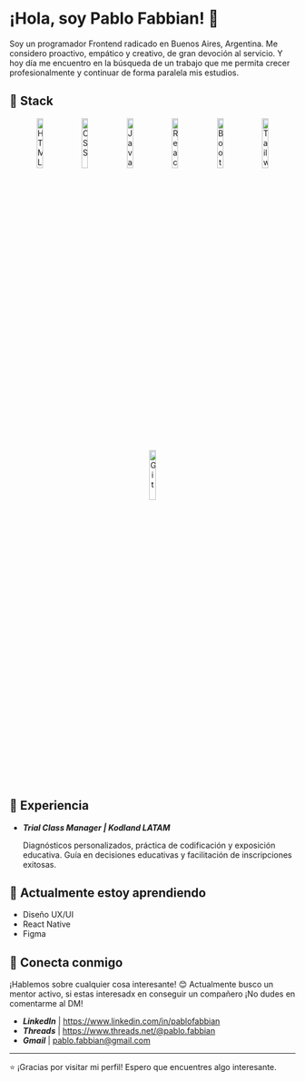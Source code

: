 # ¡Hola, soy Pablo Fabbian! 👋

Soy un programador Frontend radicado en Buenos Aires, Argentina. Me considero proactivo, empático y creativo, de gran devoción al servicio.
Y hoy día me encuentro en la búsqueda de un trabajo que me permita crecer profesionalmente y continuar de forma paralela mis estudios.

## 🚀 Stack

<p float="left" align="center">
  <img src="https://imgur.com/xiTRp8L.png" alt="HTML" width="15%">
  <img src="https://imgur.com/5b3elD4.png" alt="CSS" width="15%">
  <img src="https://imgur.com/QPURzHS.png" alt="JavaScript" width="15%">
  <img src="https://i.imgur.com/s8xEsBD.png" alt="React Js" width="15%">
  <img src="https://i.imgur.com/AvKTnxK.png" alt="Bootstrap" width="15%">
  <img src="https://i.imgur.com/nB8BcP9.png" alt="Tailwind" width="15%">
  <img src="https://i.imgur.com/ezaPYYQ.png" alt="Git" width="15%">
</p>

## 💼 Experiencia

- **_Trial Class Manager | Kodland LATAM_**
  
  Diagnósticos personalizados, práctica de codificación y exposición educativa.
  Guía en decisiones educativas y facilitación de inscripciones exitosas.

## 🌱 Actualmente estoy aprendiendo

  - Diseño UX/UI
  - React Native
  - Figma


## 🤝 Conecta conmigo

¡Hablemos sobre cualquier cosa interesante! 😊
Actualmente busco un mentor activo, si estas interesadx en conseguir un compañero ¡No dudes en comentarme al DM!

- **_LinkedIn_** | https://www.linkedin.com/in/pablofabbian
- **_Threads_** | https://www.threads.net/@pablo.fabbian
- **_Gmail_** | pablo.fabbian@gmail.com

---

⭐️ ¡Gracias por visitar mi perfil! Espero que encuentres algo interesante.
